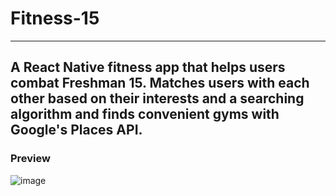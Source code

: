 # Fitness-15
---
A React Native fitness app that helps users combat Freshman 15. Matches users with each other based on their interests and a searching algorithm and finds convenient gyms with Google's Places API.
---
### Preview
![image](https://user-images.githubusercontent.com/86453692/149672853-cffdc61c-5fe9-412c-b967-a9b13957e5a7.png)
